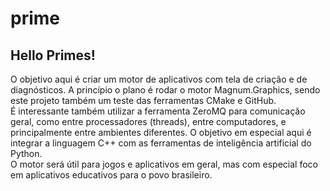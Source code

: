 # prime

<h2>Hello Primes!</h2>

<p>O objetivo aqui é criar um motor de aplicativos com tela de criação e de diagnósticos. A princípio o plano é rodar o motor Magnum.Graphics, sendo este projeto também um teste das ferramentas CMake e GitHub.<br>
É interessante também utilizar a ferramenta ZeroMQ para comunicação geral, como entre processadores (threads), entre computadores, e principalmente entre ambientes diferentes. O objetivo em especial aqui é integrar a linguagem C++ com as ferramentas de inteligência artificial do Python.<br>
O motor será útil para jogos e aplicativos em geral, mas com especial foco em aplicativos educativos para o povo brasileiro.</p>
